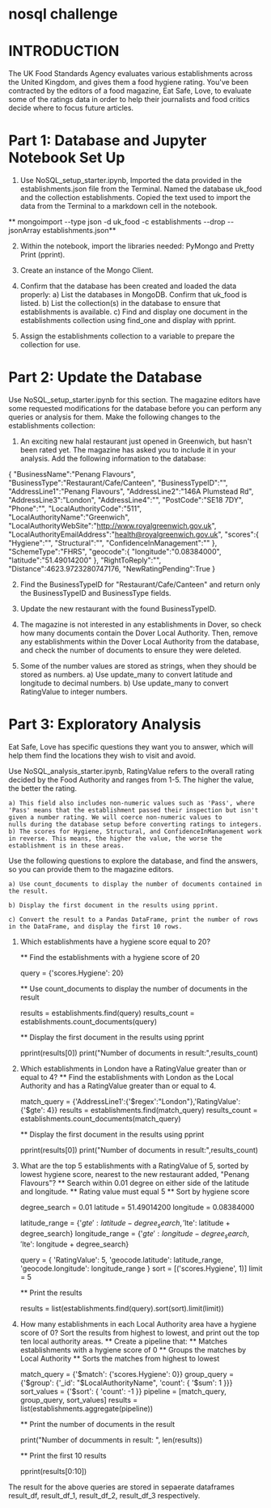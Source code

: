 # nosql challenge

# INTRODUCTION

The UK Food Standards Agency evaluates various establishments across the United Kingdom, and gives them a food hygiene rating. You've been contracted by the editors of a food magazine, Eat Safe, Love, to evaluate some of the ratings data in order to help their journalists and food critics decide where to focus future articles.

# Part 1: Database and Jupyter Notebook Set Up

1. Use NoSQL_setup_starter.ipynb, Imported the data provided in the establishments.json file from the Terminal. Named the database uk_food and the collection establishments. Copied the text used to import the data from the Terminal to a markdown cell in the notebook.

  ** mongoimport --type json -d uk_food -c establishments --drop --jsonArray establishments.json**

2. Within the notebook, import the libraries needed: PyMongo and Pretty Print (pprint).

3. Create an instance of the Mongo Client.

4. Confirm that the database has been created and loaded the data properly:
	a) List the databases in MongoDB. Confirm that uk_food is listed.
	b) List the collection(s) in the database to ensure that establishments is available.
	c) Find and display one document in the establishments collection using find_one and display with pprint.

5. Assign the establishments collection to a variable to prepare the collection for use.

# Part 2: Update the Database

Use NoSQL_setup_starter.ipynb for this section. The magazine editors have some requested modifications for the database before you can perform any queries or analysis for them. Make the following changes to the establishments collection:

1. An exciting new halal restaurant just opened in Greenwich, but hasn't been rated yet. The magazine has asked you to include it in your analysis. Add the following information to the database:

{
    "BusinessName":"Penang Flavours",
    "BusinessType":"Restaurant/Cafe/Canteen",
    "BusinessTypeID":"",
    "AddressLine1":"Penang Flavours",
    "AddressLine2":"146A Plumstead Rd",
    "AddressLine3":"London",
    "AddressLine4":"",
    "PostCode":"SE18 7DY",
    "Phone":"",
    "LocalAuthorityCode":"511",
    "LocalAuthorityName":"Greenwich",
    "LocalAuthorityWebSite":"http://www.royalgreenwich.gov.uk",
    "LocalAuthorityEmailAddress":"health@royalgreenwich.gov.uk",
    "scores":{
        "Hygiene":"",
        "Structural":"",
        "ConfidenceInManagement":""
    },
    "SchemeType":"FHRS",
    "geocode":{
        "longitude":"0.08384000",
        "latitude":"51.49014200"
    },
    "RightToReply":"",
    "Distance":4623.9723280747176,
    "NewRatingPending":True
}


2. Find the BusinessTypeID for "Restaurant/Cafe/Canteen" and return only the BusinessTypeID and BusinessType fields.

3. Update the new restaurant with the found BusinessTypeID.

4. The magazine is not interested in any establishments in Dover, so check how many documents contain the Dover Local Authority. Then, remove any establishments within the Dover Local Authority from the database, and check the number of documents to ensure they were deleted.

5. Some of the number values are stored as strings, when they should be stored as numbers.
	a) Use update_many to convert latitude and longitude to decimal numbers.
	b) Use update_many to convert RatingValue to integer numbers.

# Part 3: Exploratory Analysis

Eat Safe, Love has specific questions they want you to answer, which will help them find the locations they wish to visit and avoid.

Use NoSQL_analysis_starter.ipynb, RatingValue refers to the overall rating decided by the Food Authority and ranges from 1-5. The higher the value, the better the rating.

	a) This field also includes non-numeric values such as 'Pass', where 'Pass' means that the establishment passed their inspection but isn't given a number rating. We will coerce non-numeric values to 		    nulls during the database setup before converting ratings to integers.
	b) The scores for Hygiene, Structural, and ConfidenceInManagement work in reverse. This means, the higher the value, the worse the establishment is in these areas.

Use the following questions to explore the database, and find the answers, so you can provide them to the magazine editors.

	a) Use count_documents to display the number of documents contained in the result.

	b) Display the first document in the results using pprint.

	c) Convert the result to a Pandas DataFrame, print the number of rows in the DataFrame, and display the first 10 rows.

1. Which establishments have a hygiene score equal to 20?
 
	** Find the establishments with a hygiene score of 20
   
	query = {'scores.Hygiene': 20}

	** Use count_documents to display the number of documents in the result
   
	results = establishments.find(query)
	results_count = establishments.count_documents(query)

	** Display the first document in the results using pprint
   
	pprint(results[0])
	print("Number of documents in result:",results_count)


2. Which establishments in London have a RatingValue greater than or equal to 4?
	** Find the establishments with London as the Local Authority and has a RatingValue greater than or equal to 4.
   
	match_query = {'AddressLine1':{'$regex':"London"},'RatingValue': {'$gte': 4}}
	results = establishments.find(match_query)
	results_count = establishments.count_documents(match_query)

	** Display the first document in the results using pprint
   
	pprint(results[0])
	print("Number of documents in result:",results_count)
 
3. What are the top 5 establishments with a RatingValue of 5, sorted by lowest hygiene score, nearest to the new restaurant added, "Penang Flavours"?
	** Search within 0.01 degree on either side of the latitude and longitude.
	** Rating value must equal 5
	** Sort by hygiene score
   
	degree_search = 0.01
	latitude = 51.49014200
	longitude = 0.08384000

	latitude_range = {'$gte': latitude - degree_search, '$lte': latitude + degree_search}
	longitude_range = {'$gte': longitude - degree_search, '$lte': longitude + degree_search}

	query = {
    	'RatingValue': 5,
    	'geocode.latitude': latitude_range,
    	'geocode.longitude': longitude_range
	}
	sort =  [('scores.Hygiene', 1)]
	limit = 5

	** Print the results
   
	results = list(establishments.find(query).sort(sort).limit(limit))


4. How many establishments in each Local Authority area have a hygiene score of 0? Sort the results from highest to lowest, and print out the top ten local authority areas.
	** Create a pipeline that: 
	**  Matches establishments with a hygiene score of 0
	**  Groups the matches by Local Authority
	**  Sorts the matches from highest to lowest
   
	match_query = {'$match': {'scores.Hygiene': 0}}
	group_query = {'$group': {'_id': "$LocalAuthorityName", 'count': { '$sum': 1 }}}
	sort_values = {'$sort': { 'count': -1 }}
	pipeline = [match_query, group_query, sort_values]
	results = list(establishments.aggregate(pipeline))

	** Print the number of documents in the result
   
	print("Number of documments in result: ", len(results))

	** Print the first 10 results
   
	pprint(results[0:10])


The result for the above queries are stored in sepaerate dataframes result_df, result_df_1, result_df_2, result_df_3 respectively.
 
